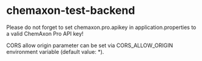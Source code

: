 # chemaxon-test-backend

Please do not forget to set chemaxon.pro.apikey in application.properties to a valid ChemAxon Pro API key!

CORS allow origin parameter can be set via CORS_ALLOW_ORIGIN environment variable (default value: *).
